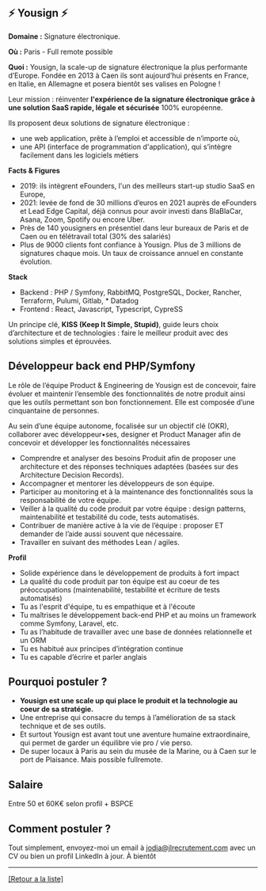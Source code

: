 ## ⚡ Yousign ⚡

**Domaine :**  Signature électronique.

**Où :** Paris - Full remote possible 

**Quoi :** Yousign, la scale-up de signature électronique la plus performante d’Europe. Fondée en 2013 à Caen ils sont aujourd’hui présents en France, en Italie, en Allemagne et posera bientôt ses valises en Pologne !

Leur mission : réinventer **l'expérience de la signature électronique grâce à une solution SaaS rapide, légale et sécurisée** 100% européenne.

Ils proposent deux solutions de signature électronique :
- une web application, prête à l’emploi et accessible de n’importe où,
- une API (interface de programmation d'application), qui s’intègre facilement dans les logiciels métiers


**Facts & Figures**

* 2019: ils intègrent eFounders, l'un des meilleurs start-up studio SaaS en Europe,
* 2021: levée de fond de 30 millions d’euros en 2021 auprès de eFounders et Lead Edge Capital, déjà connus pour avoir investi dans BlaBlaCar, Asana, Zoom, Spotify ou encore Uber.
* Près de 140 yousigners en présentiel dans leur bureaux de Paris et de Caen ou en télétravail total (30% des salariés)
*  Plus de 9000 clients font confiance à Yousign.
Plus de 3 millions de signatures chaque mois. 
Un taux de croissance annuel en constante évolution. 


**Stack**

* Backend : PHP / Symfony, RabbitMQ, PostgreSQL, Docker, Rancher, Terraform, Pulumi, Gitlab, * Datadog
* Frontend : React, Javascript, Typescript, CypreSS

Un principe clé, **KISS (Keep It Simple, Stupid)**, guide leurs choix d’architecture et de technologies : faire le meilleur produit avec des solutions simples et éprouvées.


## Développeur back end PHP/Symfony

Le rôle de l’équipe Product & Engineering de Yousign est de concevoir, faire évoluer et maintenir l’ensemble des fonctionnalités de notre produit ainsi que les outils permettant son bon fonctionnement. Elle est composée d’une cinquantaine de personnes. 

Au sein d’une équipe autonome, focalisée sur un objectif clé (OKR), collaborer avec développeur•ses, designer et Product Manager afin de concevoir et développer les fonctionnalités nécessaires

* Comprendre et analyser des besoins Produit afin de proposer une architecture et des réponses techniques adaptées (basées sur des Architecture Decision Records).
* Accompagner et mentorer les développeurs de son équipe.
* Participer au monitoring et à la maintenance des fonctionnalités sous la responsabilité de votre équipe.
* Veiller à la qualité du code produit par votre équipe : design patterns, maintenabilité et testabilité du code, tests automatisés.
* Contribuer de manière active à la vie de l’équipe : proposer ET demander de l’aide aussi souvent que nécessaire.
* Travailler en suivant des méthodes Lean / agiles.

**Profil**

* Solide expérience dans le développement de produits à fort impact
* La qualité du code produit par ton équipe est au coeur de tes préoccupations (maintenabilité, testabilité et écriture de tests automatisés)
* Tu as l'esprit d'équipe, tu es empathique et à l'écoute
* Tu maîtrises le développement back-end PHP et au moins un framework comme Symfony, Laravel, etc.
* Tu as l’habitude de travailler avec une base de données relationnelle et un ORM
* Tu es habitué aux principes d’intégration continue
* Tu es capable d’écrire et parler anglais


## Pourquoi postuler ?

* **Yousign est une scale up qui place le produit et la technologie au coeur de sa stratégie.**
* Une entreprise qui consacre du temps à l’amélioration de sa stack technique et de ses outils. 
* Et surtout Yousign est avant tout une aventure humaine extraordinaire, qui permet de garder un équilibre vie pro / vie perso. 
* De super locaux à Paris au sein du musée de la Marine, ou à Caen sur le port de Plaisance. Mais possible fullremote.

## Salaire 

Entre 50 et 60K€ selon profil + BSPCE 


## Comment postuler ?

Tout simplement, envoyez-moi un email à jodia@jlrecrutement.com avec un CV ou bien un profil LinkedIn à jour. À bientôt 


----
<a href="https://github.com/jlondiche/job-board-php/blob/master/README.md">[Retour a la liste]</a>

